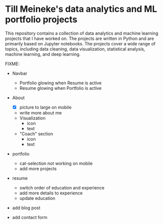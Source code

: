 # Till Meineke's data analytics and ML portfolio projects

This repository contains a collection of data analytics and machine learning projects that I have worked on. The projects are written in Python and are primarily based on Jupyter notebooks. The projects cover a wide range of topics, including data cleaning, data visualization, statistical analysis, machine learning, and deep learning.

FIXME:

- Navbar
  - Portfolio glowing when Resume is active
  - Resume glowing when Portfolio is active

- About
  - [x] picture to large on mobile
  - write more about me
  - Visualization
    - icon
    - text
  - "Coach" section
    - icon
    - text
- portfolio
  - cat-selection not working on mobile
  - add more projects
- resume
  - switch order of education and experience
  - add more details to experience
  - update education
- add blog post
- add contact form
